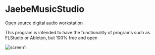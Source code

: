 # JaebeMusicStudio 
Open source digital audio workstation
  
This program is intended to have the functionality of programs such as FLStudio or Ableton, but 100% free and open

![screen1](https://raw.githubusercontent.com/matrix0123456789/JaebeMusicStudio/master/extra/screen1.png)
  

